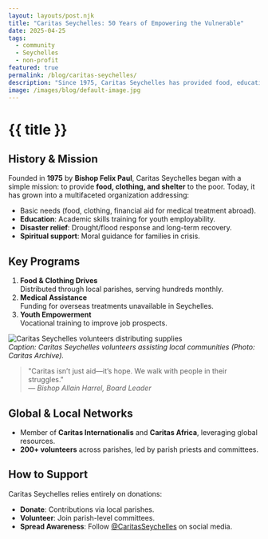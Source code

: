 ```yaml
---
layout: layouts/post.njk
title: "Caritas Seychelles: 50 Years of Empowering the Vulnerable"
date: 2025-04-25
tags:
  - community
  - Seychelles
  - non-profit
featured: true
permalink: /blog/caritas-seychelles/
description: "Since 1975, Caritas Seychelles has provided food, education, disaster relief, and spiritual support to marginalized communities under the Catholic Church."
image: /images/blog/default-image.jpg
---
```


# {{ title }}

## **History & Mission**

Founded in **1975** by **Bishop Felix Paul**, Caritas Seychelles began with a simple mission: to provide **food, clothing, and shelter** to the poor. Today, it has grown into a multifaceted organization addressing:

- Basic needs (food, clothing, financial aid for medical treatment abroad).
- **Education**: Academic skills training for youth employability.
- **Disaster relief**: Drought/flood response and long-term recovery.
- **Spiritual support**: Moral guidance for families in crisis.

## **Key Programs**

1. **Food & Clothing Drives**  
   Distributed through local parishes, serving hundreds monthly.
2. **Medical Assistance**  
   Funding for overseas treatments unavailable in Seychelles.
3. **Youth Empowerment**  
   Vocational training to improve job prospects.

![Caritas Seychelles volunteers distributing supplies](/images/blog/what-we-do.jpg)  
_Caption: Caritas Seychelles volunteers assisting local communities (Photo: Caritas Archive)._

> "Caritas isn’t just aid—it’s hope. We walk with people in their struggles."  
> — _Bishop Allain Harrel, Board Leader_

## **Global & Local Networks**

- Member of **Caritas Internationalis** and **Caritas Africa**, leveraging global resources.
- **200+ volunteers** across parishes, led by parish priests and committees.

## **How to Support**

Caritas Seychelles relies entirely on donations:

- **Donate**: Contributions via local parishes.
- **Volunteer**: Join parish-level committees.
- **Spread Awareness**: Follow [@CaritasSeychelles](https://example.com) on social media.
